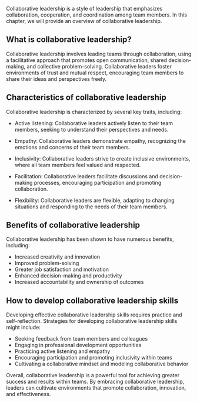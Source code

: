 
Collaborative leadership is a style of leadership that emphasizes collaboration, cooperation, and coordination among team members. In this chapter, we will provide an overview of collaborative leadership.

What is collaborative leadership?
---------------------------------

Collaborative leadership involves leading teams through collaboration, using a facilitative approach that promotes open communication, shared decision-making, and collective problem-solving. Collaborative leaders foster environments of trust and mutual respect, encouraging team members to share their ideas and perspectives freely.

Characteristics of collaborative leadership
-------------------------------------------

Collaborative leadership is characterized by several key traits, including:

* Active listening: Collaborative leaders actively listen to their team members, seeking to understand their perspectives and needs.

* Empathy: Collaborative leaders demonstrate empathy, recognizing the emotions and concerns of their team members.

* Inclusivity: Collaborative leaders strive to create inclusive environments, where all team members feel valued and respected.

* Facilitation: Collaborative leaders facilitate discussions and decision-making processes, encouraging participation and promoting collaboration.

* Flexibility: Collaborative leaders are flexible, adapting to changing situations and responding to the needs of their team members.

Benefits of collaborative leadership
------------------------------------

Collaborative leadership has been shown to have numerous benefits, including:

* Increased creativity and innovation
* Improved problem-solving
* Greater job satisfaction and motivation
* Enhanced decision-making and productivity
* Increased accountability and ownership of outcomes

How to develop collaborative leadership skills
----------------------------------------------

Developing effective collaborative leadership skills requires practice and self-reflection. Strategies for developing collaborative leadership skills might include:

* Seeking feedback from team members and colleagues
* Engaging in professional development opportunities
* Practicing active listening and empathy
* Encouraging participation and promoting inclusivity within teams
* Cultivating a collaborative mindset and modeling collaborative behavior

Overall, collaborative leadership is a powerful tool for achieving greater success and results within teams. By embracing collaborative leadership, leaders can cultivate environments that promote collaboration, innovation, and effectiveness.
